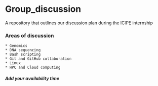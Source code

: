 # Group_discussion
A repository that outlines our discussion plan during the ICIPE internship
### Areas of discussion
    * Genomics
    * DNA sequencing
    * Bash scripting
    * Git and GitHub collaboration
    * Linux 
    * HPC and Cloud computing


##### Add your availability time
